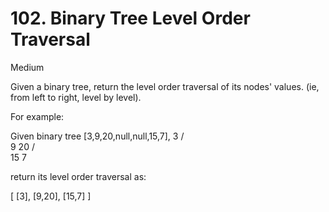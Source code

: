 # 102. Binary Tree Level Order Traversal

Medium


Given a binary tree, return the level order traversal of its nodes' values. (ie, from left to right, level by level).

For example:

Given binary tree [3,9,20,null,null,15,7],
    3
   / \
  9  20
    /  \
   15   7
   
return its level order traversal as:

[
  [3],
  [9,20],
  [15,7]
]
